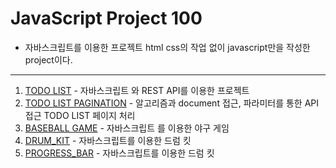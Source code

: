 # JavaScript Project 100

- 자바스크립트를 이용한 프로젝트 html css의 작업 없이 javascript만을 작성한 project이다.

<hr/>

1. [TODO LIST](https://github.com/chanooda/javascript_project_100/tree/main/1.%20TODO_LIST) - 자바스크립트 와 REST API를 이용한 프로젝트
2. [TODO LIST PAGINATION](https://github.com/chanooda/javascript_project_100/tree/main/2.%20TODO_LIST_PAGINATION) - 알고리즘과 document 접근, 파라미터를 통한 API 접근 TODO LIST 페이지 처리
3. [BASEBALL GAME](https://github.com/chanooda/javascript_project_100/tree/main/3.%20BASEBALL_GAME) - 자바스크립트 를 이용한 야구 게임
4. [DRUM_KIT](https://github.com/chanooda/javascript_project_100/tree/main/4.%20DRUM_KIT) - 자바스크립트를 이용한 드럼 킷
5. [PROGRESS_BAR](https://github.com/chanooda/javascript_project_100/tree/main/5.%PROGRESS_BAR) - 자바스크립트를 이용한 드럼 킷
